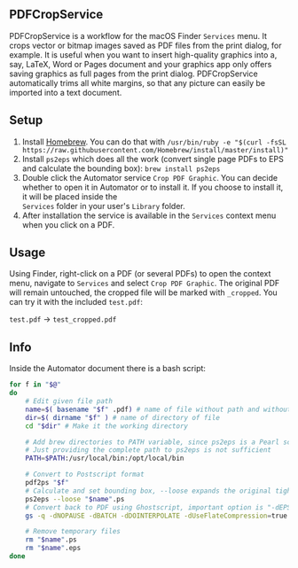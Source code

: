 ## PDFCropService
PDFCropService is a workflow for the macOS Finder `Services` menu. It crops vector or bitmap 
images saved as PDF files from the print dialog, for example. It is useful when you want to insert
high-quality graphics into a, say, LaTeX, Word or Pages document and your graphics app only 
offers saving graphics as full pages from the print dialog. PDFCropService
automatically trims all white margins, so that any picture can easily be imported into a text
document.

## Setup

1. Install [Homebrew](https://brew.sh). You can do that with `/usr/bin/ruby -e "$(curl -fsSL https://raw.githubusercontent.com/Homebrew/install/master/install)"`
2. Install `ps2eps` which does all the work (convert single page PDFs to EPS and calculate
the bounding box): `brew install ps2eps`
3. Double click the Automator service `Crop PDF Graphic`. You can decide whether to open it in 
Automator or to install it. If you choose to install it, it will be placed inside the  
`Services` folder in your user's `Library` folder.
4. After installation the service is available in the `Services` context menu when you
click on a PDF.

## Usage

Using Finder, right-click on a PDF (or several PDFs) to open the context menu, navigate 
to `Services` and select `Crop PDF Graphic`. The original PDF will remain untouched, the cropped 
file will be marked with `_cropped`. You can try it with the included `test.pdf`:

`test.pdf` -> `test_cropped.pdf`
 
 
## Info
 
Inside the Automator document there is a bash script:
 
```bash
for f in "$@"
do
	# Edit given file path
	name=$( basename "$f" .pdf) # name of file without path and without extension
	dir=$( dirname "$f" ) # name of directory of file
	cd "$dir" # Make it the working directory

	# Add brew directories to PATH variable, since ps2eps is a Pearl script which uses Ghostscript
	# Just providing the complete path to ps2eps is not sufficient
	PATH=$PATH:/usr/local/bin:/opt/local/bin

	# Convert to Postscript format
	pdf2ps "$f"
	# Calculate and set bounding box, --loose expands the original tight bounding box by one point in each direction
	ps2eps --loose "$name".ps
	# Convert back to PDF using Ghostscript, important option is "-dEPSCrop"
	gs -q -dNOPAUSE -dBATCH -dDOINTERPOLATE -dUseFlateCompression=true -sDEVICE=pdfwrite -r1200 -dEPSCrop -sOutputFile="$name"_cropped.pdf -f "$name".eps

	# Remove temporary files
	rm "$name".ps
	rm "$name".eps
done
```

